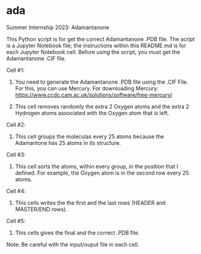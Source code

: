 # ada
Summer Internship 2023: Adamantanone 

This Python script is for get the correct Adamantanone .PDB file. The script is a Jupyter Notebook file; the instructions within this README.md is for each Jupyter Notebook cell. Before using the script, you must get the Adamantanone .CIF file. 

Cell #1: 

1. You need to generate the Adamantanone .PDB file using the .CIF File. For this, you can use Mercury. For downloading Mercury: https://www.ccdc.cam.ac.uk/solutions/software/free-mercury/

2. This cell removes randomly the extra 2 Oxygen atoms and the extra 2 Hydrogen atoms associated with the Oxygen atom that is left. 

Cell #2:

1. This cell groups the moleculas every 25 atoms because the Adamantone has 25 atoms in its structure.

Cell #3:

1. This cell sorts the atoms, within every group, in the position that I defined. For example, the Oxygen atom is in the second row every 25 atoms.

Cell #4: 

1. This cells writes the the first and the last rows (HEADER and MASTER/END rows).

Cell #5: 

1. This cells gives the final and the correct .PDB file.

Note: Be careful with the input/ouput file in each cell. 
